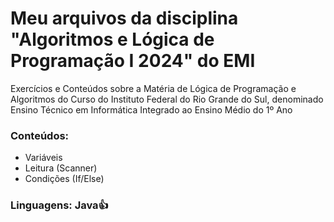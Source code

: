 # Meu arquivos da disciplina "Algoritmos e Lógica de Programação I 2024" do EMI
Exercícios e Conteúdos sobre a Matéria de Lógica de Programação e Algoritmos do Curso do Instituto Federal do Rio Grande do Sul, denominado Ensino Técnico em Informática Integrado ao Ensino Médio do 1º Ano
### Conteúdos:
- Variáveis
- Leitura (Scanner)
- Condições (If/Else)
### Linguagens: Java👍
